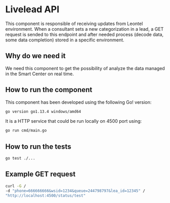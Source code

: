 # Livelead API

This component is responsible of receiving updates from Leontel environment. When a consultant sets a new categorization in a lead, a GET request is sended to this endpoint and after needed process (decode data, some data completion) stored in a specific environment.

## Why do we need it

We need this component to get the possibility of analyze the data managed in the Smart Center on real time.

## How to run the component

This component has been developed using the following Go! version:

```bash
go version go1.13.4 windows/amd64
```

It is a HTTP service that could be run locally on 4500 port using:

```bash
go run cmd/main.go
```

## How to run the tests

```bash
go test ./...
```

## Example GET request

```bash
curl -G /
-d "phone=666666666&wsid=1234&queue=244798797&lea_id=12345" /
"http://localhost:4500/status/test"
```
